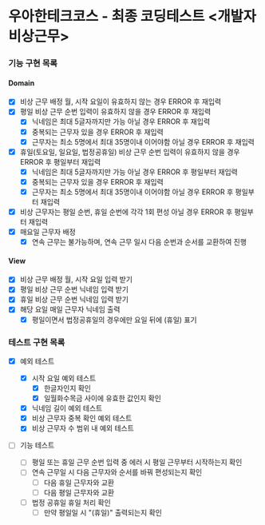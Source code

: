 # 우아한테크코스 - 최종 코딩테스트 <개발자 비상근무>

### 기능 구현 목록

#### Domain

- [x] 비상 근무 배정 월, 시작 요일이 유효하지 않는 경우 ERROR 후 재입력
- [x] 평일 비상 근무 순번 입력이 유효하지 않을 경우 ERROR 후 재입력
  - [x] 닉네임은 최대 5글자까지만 가능 아닐 경우 ERROR 후 재입력
  - [x] 중복되는 근무자 있을 경우 ERROR 후 재입력
  - [x] 근무자는 최소 5명에서 최대 35명이내 이어야함 아닐 경우 ERROR 후 재입력
- [x] 휴일(토요일, 일요일, 법정공휴일) 비상 근무 순번 입력이 유효하지 않을 경우 ERROR 후 평일부터 재입력
  - [x] 닉네임은 최대 5글자까지만 가능 아닐 경우 ERROR 후 평일부터 재입력
  - [x] 중복되는 근무자 있을 경우 ERROR 후 재입력
  - [x] 근무자는 최소 5명에서 최대 35명이내 이어야함 아닐 경우 ERROR 후 평일부터 재입력
- [x] 비상 근무자는 평일 순번, 휴일 순번에 각각 1회 편성 아닐 경우 ERROR 후 평일부터 재입력
- [x] 매요일 근무자 배정
  - [x] 연속 근무는 불가능하며, 연속 근무 일시 다음 순번과 순서를 교환하여 진행

#### View

- [x] 비상 근무 배정 월, 시작 요일 입력 받기
- [x] 평일 비상 근무 순번 닉네임 입력 받기
- [x] 휴일 비상 근무 순번 닉네임 입력 받기
- [x] 해당 요일 매일 근무자 닉네임 출력
  - [x] 평일이면서 법정공휴일의 경우에만 요일 뒤에 (휴일) 표기

### 테스트 구현 목록

- [x] 예외 테스트

  - [x] 시작 요일 예외 테스트
    - [x] 한글자인지 확인
    - [x] 일월화수목금 사이에 유효한 값인지 확인
  - [x] 닉네임 길이 예외 테스트
  - [x] 비상 근무자 중복 확인 예외 테스트
  - [x] 비상 근무자 수 범위 내 예외 테스트

- [ ] 기능 테스트
  - [ ] 평일 또는 휴일 근무 순번 입력 중 에러 시 평일 근무부터 시작하는지 확인
  - [ ] 연속 근무일 시 다음 근무자와 순서를 바꿔 편성되는지 확인
    - [ ] 다음 휴일 근무자와 교환
    - [ ] 다음 평일 근무자와 교환
  - [ ] 법정 공휴일 휴일 처리 확인
    - [ ] 만약 평일일 시 "(휴일)" 출력되는지 확인
